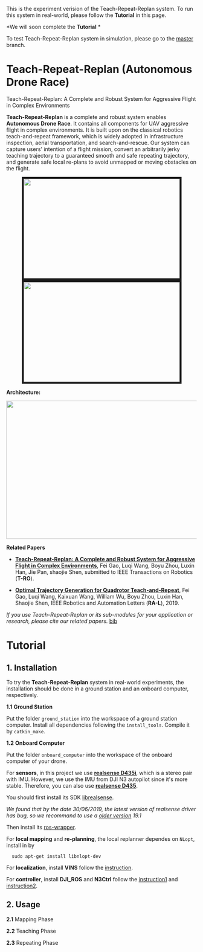 This is the experiment verision of the Teach-Repeat-Replan system. To run this system in real-world, please follow the **Tutorial** in this page.

*We will soon complete the **Tutorial** *

To test Teach-Repeat-Replan system in simulation, please go to the [master](https://github.com/HKUST-Aerial-Robotics/Teach-Repeat-Replan) branch.

# Teach-Repeat-Replan (Autonomous Drone Race)
Teach-Repeat-Replan: A Complete and Robust System for Aggressive Flight in Complex Environments

**Teach-Repeat-Replan** is a complete and robust system enables **Autonomous Drone Race**. It contains all components for UAV aggressive flight in complex environments. It is built upon on the classical robotics teach-and-repeat framework, which is widely adopted in infrastructure inspection, aerial transportation, and search-and-rescue. Our system can capture users' intention of a flight mission, convert an arbitrarily jerky teaching trajectory to a guaranteed smooth and safe repeating trajectory, and generate safe local re-plans to avoid unmapped or moving obstacles on the flight.

<p align = "center">
<img src="https://github.com/HKUST-Aerial-Robotics/Teach-Repeat-Replan/blob/master/files/drone_race_1.gif" width = "413" height = "264" border="5" />
<img src="https://github.com/HKUST-Aerial-Robotics/Teach-Repeat-Replan/blob/master/files/drone_race_2.gif" width = "413" height = "264" border="5" />
</p>

**Architecture:**
 <p align="center">
  <img src="https://github.com/HKUST-Aerial-Robotics/Teach-Repeat-Replan/blob/master/files/sys_architecture.png" width = "767" height = "366">
  </p>

**Related Papers**

* [**Teach-Repeat-Replan: A Complete and Robust System for Aggressive Flight in Complex Environments**](), Fei Gao, Luqi Wang, Boyu Zhou, Luxin Han, Jie Pan, shaojie Shen, submitted to IEEE Transactions on Robotics (**T-RO**).

* [**Optimal Trajectory Generation for Quadrotor Teach-and-Repeat**](https://ieeexplore.ieee.org/abstract/document/8625495), Fei Gao, Luqi Wang, Kaixuan Wang, William Wu, Boyu Zhou, Luxin Han, Shaojie Shen, IEEE Robotics and Automation Letters (**RA-L**), 2019.

*If you use Teach-Repeat-Replan or its sub-modules for your application or research, please cite our related papers.* [bib](https://github.com/HKUST-Aerial-Robotics/Teach-Repeat-Replan/blob/master/files/bib.txt)

# Tutorial
## 1. Installation

To try the **Teach-Repeat-Replan** system in real-world experiments, the installation should be done in a ground station and an onboard computer, respectively.

**1.1**  **Ground Station**

Put the folder ```ground_station``` into the workspace of a ground station computer. Install all dependencies following the 
```install_tools```. Compile it by ```catkin_make```.

**1.2**  **Onboard Computer**

Put the folder ```onboard_computer``` into the workspace of the onboard computer of your drone. 

For **sensors**, in this project we use [**realsense D435i**](https://www.intelrealsense.com/depth-camera-d435i/), which is a stereo pair with IMU. However, we use the IMU from DJI N3 autopilot since it's more stable. Therefore, you can also use [**realsense D435**](https://www.intelrealsense.com/depth-camera-d435/).

You should first install its SDK [librealsense](https://github.com/IntelRealSense/librealsense).

*We found that by the date 30/06/2019, the latest version of realsense driver has bug, so we recommand to use a [older version](https://github.com/IntelRealSense/librealsense/releases) 19.1*

Then install its [ros-wrapper](https://github.com/IntelRealSense/realsense-ros).

For **local mapping** and **re-planning**, the local replanner dependes on ```NLopt```, install in by 
```
  sudo apt-get install libnlopt-dev
```

For **localization**, install **VINS** follow the [instruction](https://github.com/HKUST-Aerial-Robotics/Teach-Repeat-Replan/tree/experiment/onboard_computer/localization/VINS-Fusion).

For **controller**, install **DJI_ROS** and **N3Ctrl** follow the [instruction1](https://github.com/HKUST-Aerial-Robotics/Teach-Repeat-Replan/tree/experiment/onboard_computer/controller/djiros) and [instruction2](https://github.com/HKUST-Aerial-Robotics/Teach-Repeat-Replan/tree/experiment/onboard_computer/controller/n3ctrl).

## 2. Usage

**2.1**  Mapping Phase

**2.2**  Teaching Phase

**2.3**  Repeating Phase
